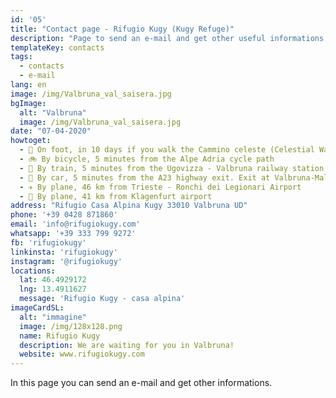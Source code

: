 ```yaml
---
id: '05'
title: "Contact page - Rifugio Kugy (Kugy Refuge)"
description: "Page to send an e-mail and get other useful informations about Rifugio Kugy (Kugy Refuge)"
templateKey: contacts
tags:
  - contacts
  - e-mail
lang: en
image: /img/Valbruna_val_saisera.jpg
bgImage:
  alt: "Valbruna"
  image: /img/Valbruna_val_saisera.jpg
date: "07-04-2020"
howtoget:
  - 🚶 On foot, in 10 days if you walk the Cammino celeste (Celestial Way) from Aquileia
  - 🚲 By bicycle, 5 minutes from the Alpe Adria cycle path
  - 🚋 By train, 5 minutes from the Ugovizza - Valbruna railway station
  - 🚗 By car, 5 minutes from the A23 highway exit. Exit at Valbruna-Malborghetto-Camporosso and continue left towards Valbruna
  - ✈️ By plane, 46 km from Trieste - Ronchi dei Legionari Airport
  - 🚀 By plane, 41 km from Klagenfurt airport
address: "Rifugio Casa Alpina Kugy 33010 Valbruna UD"
phone: '+39 0428 871860'
email: 'info@rifugiokugy.com'
whatsapp: '+39 333 799 9272'
fb: 'rifugiokugy'
linkinsta: 'rifugiokugy'
instagram: '@rifugiokugy'
locations:
  lat: 46.4929172
  lng: 13.4911627
  message: 'Rifugio Kugy - casa alpina'
imageCardSL:
  alt: "immagine"
  image: /img/128x128.png
  name: Rifugio Kugy
  description: We are waiting for you in Valbruna!
  website: www.rifugiokugy.com
---
```


In this page you can send an e-mail and get other informations.
